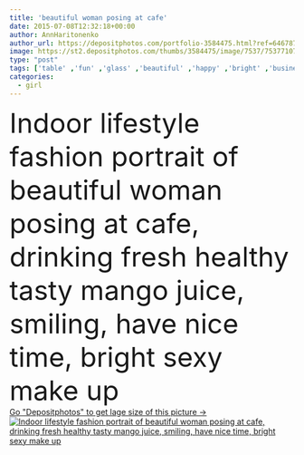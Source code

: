 ```yaml
---
title: 'beautiful woman posing at cafe'
date: 2015-07-08T12:32:18+00:00
author: AnnHaritonenko
author_url: https://depositphotos.com/portfolio-3584475.html?ref=64678756
image: https://st2.depositphotos.com/thumbs/3584475/image/7537/75377107/api_thumb_450.jpg?forcejpeg=true
type: "post"
tags: ['table' ,'fun' ,'glass' ,'beautiful' ,'happy' ,'bright' ,'business' ,'person' ,'travel' ,'girl' ,'female' ,'sitting' ,'young' ,'summer' ,'people' ,'beauty' ,'outdoor' ,'portrait' ,'cute' ,'smile' ,'healthy' ,'tasty' ,'breakfast' ,'restaurant' ,'drink' ,'style' ,'lunch' ,'fashion' ,'tropical' ,'hat' ,'stylish' ,'cafe' ,'woman' ,'phone' ,'lifestyle' ,'makeup' ,'curly' ,'reading' ,'juice' ,'smoothie' ,'cocktail' ,'vacation' ,'sunglasses' ,'sexy' ,'resort' ,'soda' ,'At' ,'straw' ,'mango' ,'hipster' ]
categories: 
  - girl
---
```

<div aling="center">
            <font size="60"> Indoor lifestyle fashion portrait of beautiful woman posing at cafe, drinking fresh healthy tasty mango juice, smiling, have nice time, bright sexy make up</font>   
</div>
<div>
    <a href='https://depositphotos.com/75377107/stock-photo-beautiful-woman-posing-at-cafe.html?ref=64678756' target=_blank > Go "Depositphotos" to get lage size of this picture ->
        <img href='https://depositphotos.com/75377107/stock-photo-beautiful-woman-posing-at-cafe.html?ref=64678756' src='https://st2.depositphotos.com/3584475/7537/i/950/depositphotos_75377107-stock-photo-beautiful-woman-posing-at-cafe.jpg?forcejpeg=true' alt='Indoor lifestyle fashion portrait of beautiful woman posing at cafe, drinking fresh healthy tasty mango juice, smiling, have nice time, bright sexy make up' >
    </a>
</div>
